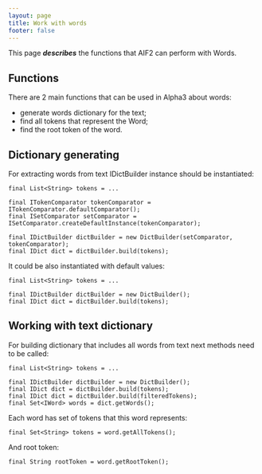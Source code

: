 ```yaml
---
layout: page
title: Work with words 
footer: false
---
```


This page ***describes*** the functions that AIF2 can perform with Words.

## Functions

There are 2 main functions that can be used in Alpha3 about words:

* generate words dictionary for the text;
* find all tokens that represent the Word;
* find the root token of the word. 

## Dictionary generating

For extracting words from text IDictBuilder instance should be instantiated:
   
    final List<String> tokens = ...
    
    final ITokenComparator tokenComparator = ITokenComparator.defaultComparator();
    final ISetComparator setComparator = ISetComparator.createDefaultInstance(tokenComparator);
    
    final IDictBuilder dictBuilder = new DictBuilder(setComparator, tokenComparator);
    final IDict dict = dictBuilder.build(tokens);

It could be also instantiated with default values:
    
    final List<String> tokens = ...
    
    final IDictBuilder dictBuilder = new DictBuilder();
    final IDict dict = dictBuilder.build(tokens);

## Working with text dictionary

For building dictionary that includes all words from text next methods need to be called:

    final List<String> tokens = ...
    
    final IDictBuilder dictBuilder = new DictBuilder();
    final IDict dict = dictBuilder.build(tokens);
    final IDict dict = dictBuilder.build(filteredTokens);
    final Set<IWord> words = dict.getWords();

Each word has set of tokens that this word represents:

    final Set<String> tokens = word.getAllTokens();
 
And root token:

    final String rootToken = word.getRootToken();

